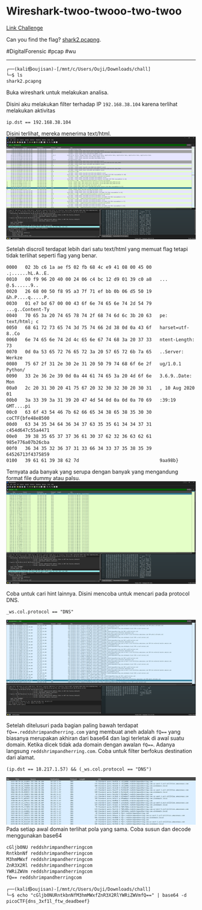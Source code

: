 # Wireshark-twoo-twooo-two-twoo
[Link Challenge](https://play.picoctf.org/practice/challenge/110)

Can you find the flag? [shark2.pcapng](https://mercury.picoctf.net/static/719e81d6fbb6b3157624268588fc0de8/shark2.pcapng).

#DigitalForensic #pcap #wu
___
```
┌──(kali㉿oujisan)-[/mnt/c/Users/Ouji/Downloads/chall]
└─$ ls
shark2.pcapng
```

Buka wireshark untuk melakukan analisa.

Disini aku melakukan filter terhadap IP `192.168.38.104` karena terlihat melakukan aktivitas
```
ip.dst == 192.168.38.104
```

Disini terlihat, mereka menerima text/html.
![text.png](./img/text.png)

Setelah discroll terdapat lebih dari satu text/html yang memuat flag tetapi tidak terlihat seperti flag yang benar.
```
0000   02 3b c6 1a ae f5 02 fb 68 4c e9 41 08 00 45 00   .;......hL.A..E.
0010   00 f9 96 20 40 00 24 06 c4 bc 12 d9 01 39 c0 a8   ... @.$......9..
0020   26 68 00 50 f8 95 a3 7f 71 ef bb 0b 06 d5 50 19   &h.P....q.....P.
0030   01 e7 bd 67 00 00 43 6f 6e 74 65 6e 74 2d 54 79   ...g..Content-Ty
0040   70 65 3a 20 74 65 78 74 2f 68 74 6d 6c 3b 20 63   pe: text/html; c
0050   68 61 72 73 65 74 3d 75 74 66 2d 38 0d 0a 43 6f   harset=utf-8..Co
0060   6e 74 65 6e 74 2d 4c 65 6e 67 74 68 3a 20 37 33   ntent-Length: 73
0070   0d 0a 53 65 72 76 65 72 3a 20 57 65 72 6b 7a 65   ..Server: Werkze
0080   75 67 2f 31 2e 30 2e 31 20 50 79 74 68 6f 6e 2f   ug/1.0.1 Python/
0090   33 2e 36 2e 39 0d 0a 44 61 74 65 3a 20 4d 6f 6e   3.6.9..Date: Mon
00a0   2c 20 31 30 20 41 75 67 20 32 30 32 30 20 30 31   , 10 Aug 2020 01
00b0   3a 33 39 3a 31 39 20 47 4d 54 0d 0a 0d 0a 70 69   :39:19 GMT....pi
00c0   63 6f 43 54 46 7b 62 66 65 34 38 65 38 35 30 30   coCTF{bfe48e8500
00d0   63 34 35 34 64 36 34 37 63 35 35 61 34 34 37 31   c454d647c55a4471
00e0   39 38 35 65 37 37 36 61 30 37 62 32 36 63 62 61   985e776a07b26cba
00f0   36 34 35 32 36 37 31 33 66 34 33 37 35 38 35 39   64526713f4375859
0100   39 61 61 39 38 62 7d                              9aa98b}
```

Ternyata ada banyak yang serupa dengan banyak yang mengandung format file dummy atau palsu.
![falseflag.png](./img/falseflag.png)

Coba untuk cari hint lainnya.
Disini mencoba untuk mencari pada protocol DNS.
```
_ws.col.protocol == "DNS"
```

![dns.png](./img/dns.png)

Setelah ditelusuri pada bagian paling bawah terdapat `fQ==.reddshrimpandherring.com`
yang membuat aneh adalah `fQ==` yang biasanya merupakan akhiran dari base64 dan lagi terletak di awal suatu domain. Ketika dicek tidak ada domain dengan awalan `fQ==`. Adanya langsung `reddshrimpandherring.com`. Coba untuk filter berfokus destination dari alamat.

```
(ip.dst == 18.217.1.57) && (_ws.col.protocol == "DNS")
```

![PicoCTF 2024 Below/Forensic/110 - Wireshark twoo twooo two twoo/img/flag.png](./img/flag.png)
Pada setiap awal domain terlihat pola yang sama. Coba susun dan decode menggunakan base64

```
cGljb0NU reddshrimpandherringcom
RntkbnNf reddshrimpandherringcom
M3hmMWxf reddshrimpandherringcom
ZnR3X2Rl reddshrimpandherringcom
YWRiZWVm reddshrimpandherringcom
fQ== reddshrimpandherringcom
```

```
┌──(kali㉿oujisan)-[/mnt/c/Users/Ouji/Downloads/chall]
└─$ echo "cGljb0NURntkbnNfM3hmMWxfZnR3X2RlYWRiZWVmfQ==" | base64 -d
picoCTF{dns_3xf1l_ftw_deadbeef}
```
